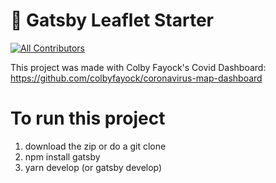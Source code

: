 # 🍃 Gatsby Leaflet Starter
<!-- ALL-CONTRIBUTORS-BADGE:START - Do not remove or modify this section -->
[![All Contributors](https://img.shields.io/badge/all_contributors-3-orange.svg?style=flat-square)](#contributors-)
<!-- ALL-CONTRIBUTORS-BADGE:END -->

This project was made with Colby Fayock's Covid Dashboard:
https://github.com/colbyfayock/coronavirus-map-dashboard

# To run this project
1. download the zip or do a git clone
2. npm install gatsby
3. yarn develop (or gatsby develop) 

